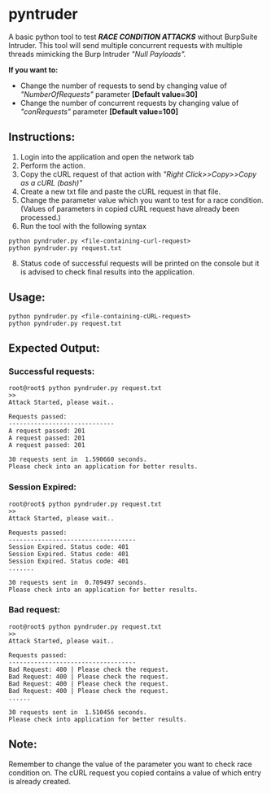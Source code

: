 # pyntruder
A basic python tool to test _**RACE CONDITION ATTACKS**_ without BurpSuite Intruder. This tool will send multiple concurrent requests with multiple threads mimicking the Burp Intruder _"Null Payloads"._

**If you want to:**
- Change the number of requests to send by changing value of *"NumberOfRequests"* parameter **[Default value=30]**
- Change the number of concurrent requests by changing value of *"conRequests"* parameter **[Default value=100]**

Instructions:
---
1. Login into the application and open the network tab
2. Perform the action.
3. Copy the cURL request of that action with _"Right Click>>Copy>>Copy as a cURL (bash)"_
4. Create a new txt file and paste the cURL request in that file. 
5. Change the parameter value which you want to test for a race condition. (Values of parameters in copied cURL request have already been processed.) 
7. Run the tool with the following syntax
```
python pyndruder.py <file-containing-curl-request>
python pyndruder.py request.txt
```
8. Status code of successful requests will be printed on the console but it is advised to check final results into the application.


Usage:
-----
```
python pyndruder.py <file-containing-cURL-request>
python pyndruder.py request.txt
```
Expected Output:
--
### Successful requests:


```
root@root$ python pyndruder.py request.txt
>>
Attack Started, please wait..

Requests passed:
-----------------------------
A request passed: 201
A request passed: 201
A request passed: 201

30 requests sent in  1.590660 seconds.
Please check into an application for better results.
```

### Session Expired:

```
root@root$ python pyndruder.py request.txt
>>
Attack Started, please wait..

Requests passed:
-----------------------------------
Session Expired. Status code: 401
Session Expired. Status code: 401
Session Expired. Status code: 401
.......

30 requests sent in  0.709497 seconds.
Please check into an application for better results.
```
### Bad request:
```
root@root$ python pyndruder.py request.txt
>>
Attack Started, please wait..

Requests passed:
-----------------------------------
Bad Request: 400 | Please check the request.
Bad Request: 400 | Please check the request.
Bad Request: 400 | Please check the request.
Bad Request: 400 | Please check the request.
......

30 requests sent in  1.510456 seconds.
Please check into application for better results.
```
Note:
---------
Remember to change the value of the parameter you want to check race condition on. The cURL request you copied contains a value of which entry is already created. 
